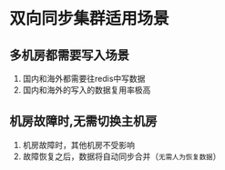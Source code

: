 # 双向同步集群适用场景

## 多机房都需要写入场景
   1. 国内和海外都需要往redis中写数据
   2. 国内和海外的写入的数据复用率极高

## 机房故障时,无需切换主机房
   1. 机房故障时，其他机房不受影响
   2. 故障恢复之后，数据将自动同步合并（`无需人为恢复数据`）